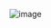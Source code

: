 ​![image](https://github.com/Jiyarathore/Leetcode/assets/96529109/63c8384d-fdbc-432c-8822-993cded6ba82)
